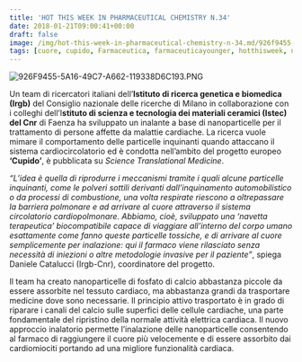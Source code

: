 ```yaml
---
title: 'HOT THIS WEEK IN PHARMACEUTICAL CHEMISTRY N.34'
date: 2018-01-21T09:00:41+00:00
draft: false
image: /img/hot-this-week-in-pharmaceutical-chemistry-n-34.md/926f9455-5a16-49c7-a662-119338d6c193.png?w=312
tags: [cuore, cupido, Farmaceutica, farmaceuticayounger, hotthisweek, nanofarmaci, science]
---
```


![926F9455-5A16-49C7-A662-119338D6C193.PNG](/img/hot-this-week-in-pharmaceutical-chemistry-n-34.md/926f9455-5a16-49c7-a662-119338d6c193.png?w=312)

Un team di ricercatori italiani dell’**Istituto di ricerca genetica e biomedica (Irgb)** del Consiglio nazionale delle ricerche di Milano in collaborazione con i colleghi dell’I**stituto di scienza e tecnologia dei materiali ceramici (Istec) del Cnr** di Faenza ha sviluppato un inalante a base di nanoparticelle per il trattamento di persone affette da malattie cardiache. La ricerca vuole mimare il comportamento delle particelle inquinanti quando attaccano il sistema cardiocircolatorio ed è condotta nell’ambito del progetto europeo **‘Cupido’**, è pubblicata su _Science Translational Medicine_.

_“L’idea è quella di riprodurre i meccanismi tramite i quali alcune particelle inquinanti, come le polveri sottili derivanti dall’inquinamento automobilistico o da processi di combustione, una volta respirate riescono a oltrepassare la barriera polmonare e ad arrivare al cuore attraverso il sistema circolatorio cardiopolmonare. Abbiamo, cioè, sviluppato una ‘navetta terapeutica’ biocompatibile capace di viaggiare all’interno del corpo umano esattamente come fanno queste particelle tossiche, e di arrivare al cuore semplicemente per inalazione: qui il farmaco viene rilasciato senza necessità di iniezioni o altre metodologie invasive per il paziente”_, spiega Daniele Catalucci (Irgb-Cnr), coordinatore del progetto.

Il team ha creato nanoparticelle di fosfato di calcio abbastanza piccole da essere assorbite nel tessuto cardiaco, ma abbastanza grandi da trasportare medicine dove sono necessarie. Il principio attivo trasportato è in grado di riparare i canali del calcio sulle superfici delle cellule cardiache, una parte fondamentale del ripristino della normale attività elettrica cardiaca. Il nuovo approccio inalatorio permette l’inalazione delle nanoparticelle consentendo al farmaco di raggiungere il cuore più velocemente e di essere assorbito dai cardiomiociti portando ad una migliore funzionalità cardiaca.